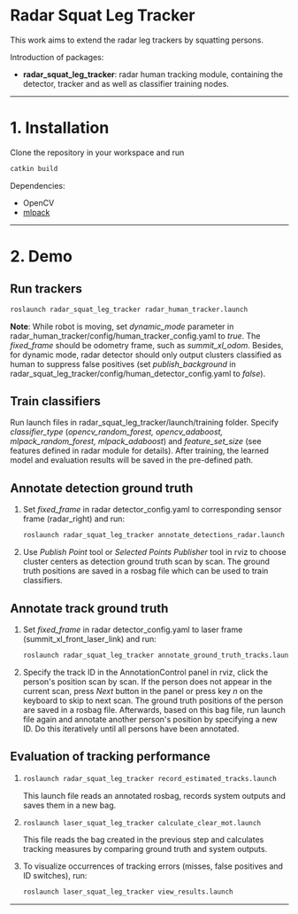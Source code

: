 # Radar Squat Leg Tracker

This work aims to extend the radar leg trackers by squatting persons. 

Introduction of packages:

- **radar_squat_leg_tracker**: radar human tracking module, containing the detector, tracker and as well as classifier training nodes.
---

# 1. Installation

Clone the repository in your workspace and run 

```bash
catkin build
```

Dependencies:

- OpenCV
- [mlpack](https://www.mlpack.org/getstarted.html) 

---

# 2. Demo

## Run trackers

```bash
roslaunch radar_squat_leg_tracker radar_human_tracker.launch
```

**Note**: While robot is moving, set *dynamic_mode* parameter in radar_human_tracker/config/human_tracker_config.yaml to *true*. The *fixed_frame* should be odometry frame, such as *summit_xl_odom*. Besides, for dynamic mode, radar detector should only output clusters classified as human to suppress false positives  (set *publish_background* in radar_squat_leg_tracker/config/human_detector_config.yaml to *false*).

## Train classifiers

Run launch files in radar_squat_leg_tracker/launch/training folder. Specify *classifier_type* (*opencv_random_forest, opencv_adaboost, mlpack_random_forest, mlpack_adaboost*) and *feature_set_size* (see features defined in radar module for details). After training, the learned model and evaluation results will be saved in the pre-defined path.

## Annotate detection ground truth

1. Set *fixed_frame* in radar detector_config.yaml to corresponding sensor frame (radar_right) and run:

   ```bash
   roslaunch radar_squat_leg_tracker annotate_detections_radar.launch # annotate radar cluster samples
   ```

2. Use *Publish Point* tool or *Selected Points Publisher* tool in rviz to choose cluster centers as detection ground truth scan by scan. The ground truth positions are saved in a rosbag file which can be used to train classifiers.

## Annotate track ground truth

1. Set *fixed_frame* in radar detector_config.yaml to laser frame (summit_xl_front_laser_link) and run:

   ```bash
   roslaunch radar_squat_leg_tracker annotate_ground_truth_tracks.launch # annotate gt radar scan by radar scan
   ```

2. Specify the track ID in the AnnotationControl panel in rviz, click the person's position scan by scan. If the person does not appear in the current scan, press *Next* button in the panel or press key *n* on the keyboard to skip to next scan. The ground truth positions of the person are saved in a rosbag file. Afterwards, based on this bag file, run launch file again and annotate another person's position by specifying a new ID. Do this iteratively until all persons have been annotated. 

## Evaluation of tracking performance

1. ```bash
   roslaunch radar_squat_leg_tracker record_estimated_tracks.launch
   ```

   This launch file reads an annotated rosbag, records system outputs and saves them in a new bag.

2. ```bash
   roslaunch laser_squat_leg_tracker calculate_clear_mot.launch
   ```

   This file reads the bag created in the previous step and calculates tracking measures by comparing ground truth and system outputs.

3. To visualize occurrences of tracking errors (misses, false positives and ID switches), run:

   ```bash
   roslaunch laser_squat_leg_tracker view_results.launch
   ```

---

